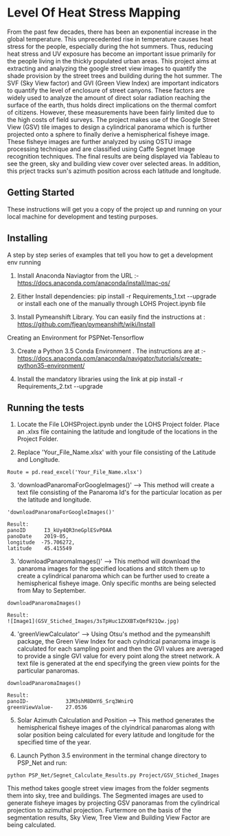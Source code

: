 # Level Of Heat Stress Mapping 

From the past few decades, there has been an exponential increase in the global temperature. This unprecedented rise in temperature causes heat stress for the people, especially during the hot summers. Thus, reducing heat stress and UV exposure has become an important issue primarily for the people living in the thickly populated urban areas. This project aims at extracting and analyzing the google street view images to quantify the shade provision by the street trees and building during the hot summer. The SVF (Sky View factor) and GVI (Green View Index) are important indicators to quantify the level of enclosure of street canyons. These factors are widely used to analyze the amount of direct solar radiation reaching the surface of the earth, thus holds direct implications on the thermal comfort of citizens. However, these measurements have been fairly limited due to the high costs of field surveys. The project makes use of the Google Street View (GSV) tile images to design a cylindrical panorama which is further projected onto a sphere to finally derive a hemispherical fisheye image. These fisheye images are further analyzed by using OSTU image processing technique and are classified using Caffe Segnet Image recognition techniques. The final results are being displayed via Tableau to see the green, sky and building view cover over selected areas. In addition, this prject tracks sun's azimuth position across each latitude and longitude.

## Getting Started

These instructions will get you a copy of the project up and running on your local machine for development and testing purposes. 

## Installing

A step by step series of examples that tell you how to get a development env running

1) Install Anaconda Naviagtor from the URL :- https://docs.anaconda.com/anaconda/install/mac-os/

2) Either Install dependencies: pip install -r Requirements_1.txt --upgrade or install each one of the manually through LOHS Project.ipynb file

3) Install Pymeanshift Library. You can easily find the instructions at : https://github.com/fjean/pymeanshift/wiki/Install

Creating an Environment for PSPNet-Tensorflow

3) Create a Python 3.5 Conda Environment . The instructions are at :- https://docs.anaconda.com/anaconda/navigator/tutorials/create-python35-environment/

4) Install the mandatory libraries using the link at pip install -r Requirements_2.txt --upgrade



## Running the tests

1) Locate the File LOHSProject.ipynb under the LOHS Project folder. Place an .xlxs file containing the latitude and longitude of the locations in the Project Folder.

2) Replace 'Your_File_Name.xlsx' with your file consisting of the Latitude and Longitude.

```
Route = pd.read_excel('Your_File_Name.xlsx')
```

3) 'downloadPanaromaForGoogleImages()' --> This method will create a text file consisting of the Panaroma Id's for the particular location as per the latitude and longitude. 

```
'downloadPanaromaForGoogleImages()'

Result:
panoID      I3_kUy4QR3neGplESvPOAA        
panoDate    2019-05,
longitude  -75.706272,
latitude    45.415549
```

3) 'downloadPanaromaImages()' --> This method will download the panaroma images for the specified locations and stitch them up to create a cylindrical panaroma which can be further used to create a hemispherical fisheye image. Only specific months are being selected from May to September.

```
downloadPanaromaImages()

Result:
![Image1](GSV_Stiched_Images/3sTpHuc1ZXXBTxQmf921Qw.jpg)
```

4) 'greenViewCalculator' --> Using Otsu's method and the pymeanshift package, the Green View Index for each cylndrical panaroma image is calculated for each sampling point and then the GVI values are averaged to provide a single GVI value for every point along the street network. A text file is generated at the end specifying the green view points for the particular panaromas.

```
downloadPanaromaImages()

Result:
panoID-            3JM3shM8DmY6_Srq3WnirQ
greenViewValue-    27.0536
```


5) Solar Azimuth Calculation and Position --> This method generates the hemispherical fisheye images of the clyindrical panaromas along with solar position being calculated for every latitude and longitude for the specified time of the year.


6) Launch Python 3.5 environment in the terminal change directory to PSP_Net and run:

```
python PSP_Net/Segnet_Calculate_Results.py Project/GSV_Stiched_Images
```

This method takes google street view images from the folder segments them into sky, tree and buildings. The Segmented images are used to generate fisheye images by projecting GSV panoramas from the cylindrical projection to azimuthal projection. Furtermore on the basis of the segmentation results, Sky View, Tree View and Building View Factor are being calculated.



```


```



